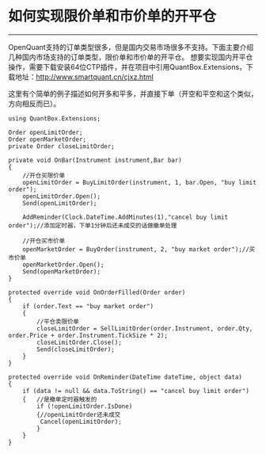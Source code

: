 # 如何实现限价单和市价单的开平仓

---

OpenQuant支持的订单类型很多，但是国内交易市场很多不支持。下面主要介绍几种国内市场支持的订单类型，限价单和市价单的开平仓。
想要实现国内开平仓操作，需要下载安装64位CTP插件，并在项目中引用QuantBox.Extensions，下载地址：http://www.smartquant.cn/cjxz.html

这里有个简单的例子描述如何开多和平多，并直接下单（开空和平空和这个类似，方向相反而已）。


```
using QuantBox.Extensions;

Order openLimitOrder;
Order openMarketOrder;
private Order closeLimitOrder;

private void OnBar(Instrument instrument,Bar bar)
{
    //开仓买限价单
    openLimitOrder = BuyLimitOrder(instrument, 1, bar.Open, "buy limit order");
    openLimitOrder.Open();
    Send(openLimitOrder);
    
    AddReminder(Clock.DateTime.AddMinutes(1),"cancel buy limit order");//添加定时器，下单1分钟后还未成交的话做撤单处理
    
    //开仓买市价单
    openMarketOrder = BuyOrder(instrument, 2, "buy market order");//买市价单
    openMarketOrder.Open();
    Send(openMarketOrder);
}
 
protected override void OnOrderFilled(Order order)
{
    if (order.Text == "buy market order")
    {
        //平仓卖限价单
        closeLimitOrder = SellLimitOrder(order.Instrument, order.Qty, order.Price + order.Instrument.TickSize * 2);
        closeLimitOrder.Close();
        Send(closeLimitOrder);
    }
}

protected override void OnReminder(DateTime dateTime, object data)
{
    if (data != null && data.ToString() == "cancel buy limit order")
    {   //是撤单定时器触发的
        if (!openLimitOrder.IsDone)
        {//openLimitOrder还未成交
         Cancel(openLimitOrder);
        }
    }
}
```



